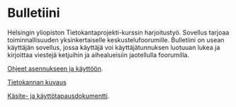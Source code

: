 # Bulletiini
Helsingin yliopiston Tietokantaprojekti-kurssin harjoitustyö. Sovellus tarjoaa toiminnallisuuden yksinkertaiselle keskustelufoorumille. Bulletiini on usean käyttäjän sovellus, jossa käyttäjä voi käyttäjätunnuksen luotuuan lukea ja kirjoittaa viestejä ketjuihin ja aihealueisiin jaotellulla foorumilla.

[Ohjeet asennukseen ja käyttöön](https://github.com/TommiON/Bulletiini/blob/master/documentation/manual.md).

[Tietokannan kuvaus](documentation/database.md)

[Käsite- ja käyttötapausdokumentti](https://github.com/TommiON/Bulletiini/blob/master/documentation/usecases.md). 



